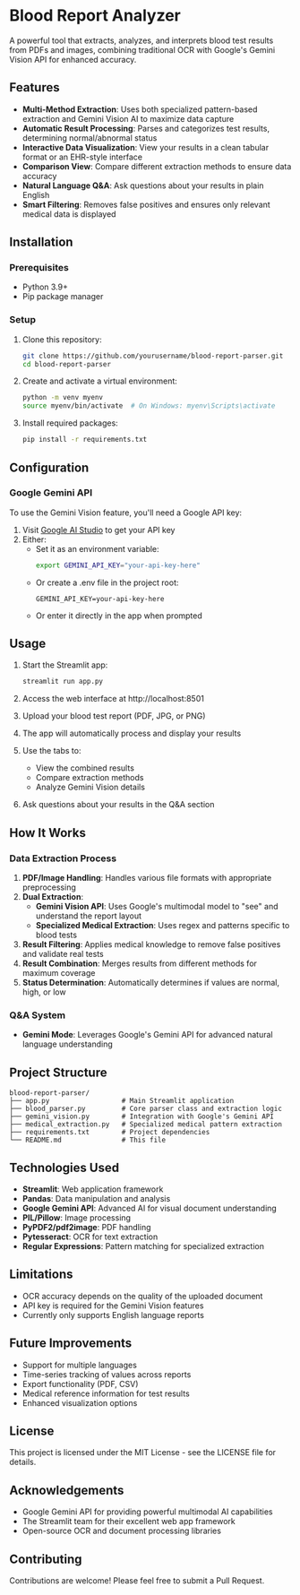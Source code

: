 # Blood Report Analyzer

A powerful tool that extracts, analyzes, and interprets blood test results from PDFs and images, combining traditional OCR with Google's Gemini Vision API for enhanced accuracy.

## Features

- **Multi-Method Extraction**: Uses both specialized pattern-based extraction and Gemini Vision AI to maximize data capture
- **Automatic Result Processing**: Parses and categorizes test results, determining normal/abnormal status
- **Interactive Data Visualization**: View your results in a clean tabular format or an EHR-style interface
- **Comparison View**: Compare different extraction methods to ensure data accuracy
- **Natural Language Q&A**: Ask questions about your results in plain English
- **Smart Filtering**: Removes false positives and ensures only relevant medical data is displayed

## Installation

### Prerequisites

- Python 3.9+
- Pip package manager

### Setup

1. Clone this repository:

   ```bash
   git clone https://github.com/yourusername/blood-report-parser.git
   cd blood-report-parser
   ```

2. Create and activate a virtual environment:

   ```bash
   python -m venv myenv
   source myenv/bin/activate  # On Windows: myenv\Scripts\activate
   ```

3. Install required packages:
   ```bash
   pip install -r requirements.txt
   ```

## Configuration

### Google Gemini API

To use the Gemini Vision feature, you'll need a Google API key:

1. Visit [Google AI Studio](https://makersuite.google.com/app/apikey) to get your API key
2. Either:
   - Set it as an environment variable:
     ```bash
     export GEMINI_API_KEY="your-api-key-here"
     ```
   - Or create a .env file in the project root:
     ```
     GEMINI_API_KEY=your-api-key-here
     ```
   - Or enter it directly in the app when prompted

## Usage

1. Start the Streamlit app:

   ```bash
   streamlit run app.py
   ```

2. Access the web interface at http://localhost:8501

3. Upload your blood test report (PDF, JPG, or PNG)

4. The app will automatically process and display your results

5. Use the tabs to:

   - View the combined results
   - Compare extraction methods
   - Analyze Gemini Vision details

6. Ask questions about your results in the Q&A section

## How It Works

### Data Extraction Process

1. **PDF/Image Handling**: Handles various file formats with appropriate preprocessing
2. **Dual Extraction**:
   - **Gemini Vision API**: Uses Google's multimodal model to "see" and understand the report layout
   - **Specialized Medical Extraction**: Uses regex and patterns specific to blood tests
3. **Result Filtering**: Applies medical knowledge to remove false positives and validate real tests
4. **Result Combination**: Merges results from different methods for maximum coverage
5. **Status Determination**: Automatically determines if values are normal, high, or low

### Q&A System

- **Gemini Mode**: Leverages Google's Gemini API for advanced natural language understanding

## Project Structure

```
blood-report-parser/
├── app.py                  # Main Streamlit application
├── blood_parser.py         # Core parser class and extraction logic
├── gemini_vision.py        # Integration with Google's Gemini API
├── medical_extraction.py   # Specialized medical pattern extraction
├── requirements.txt        # Project dependencies
└── README.md               # This file
```

## Technologies Used

- **Streamlit**: Web application framework
- **Pandas**: Data manipulation and analysis
- **Google Gemini API**: Advanced AI for visual document understanding
- **PIL/Pillow**: Image processing
- **PyPDF2/pdf2image**: PDF handling
- **Pytesseract**: OCR for text extraction
- **Regular Expressions**: Pattern matching for specialized extraction

## Limitations

- OCR accuracy depends on the quality of the uploaded document
- API key is required for the Gemini Vision features
- Currently only supports English language reports

## Future Improvements

- Support for multiple languages
- Time-series tracking of values across reports
- Export functionality (PDF, CSV)
- Medical reference information for test results
- Enhanced visualization options

## License

This project is licensed under the MIT License - see the LICENSE file for details.

## Acknowledgements

- Google Gemini API for providing powerful multimodal AI capabilities
- The Streamlit team for their excellent web app framework
- Open-source OCR and document processing libraries

## Contributing

Contributions are welcome! Please feel free to submit a Pull Request.
